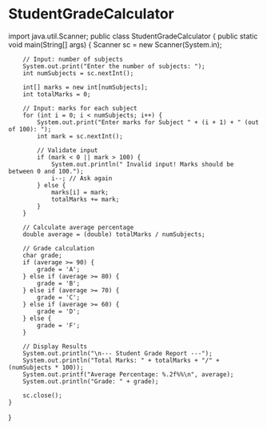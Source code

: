 # StudentGradeCalculator
import java.util.Scanner;
public class StudentGradeCalculator {
    public static void main(String[] args) {
        Scanner sc = new Scanner(System.in);

        // Input: number of subjects
        System.out.print("Enter the number of subjects: ");
        int numSubjects = sc.nextInt();

        int[] marks = new int[numSubjects];
        int totalMarks = 0;

        // Input: marks for each subject
        for (int i = 0; i < numSubjects; i++) {
            System.out.print("Enter marks for Subject " + (i + 1) + " (out of 100): ");
            int mark = sc.nextInt();

            // Validate input
            if (mark < 0 || mark > 100) {
                System.out.println(" Invalid input! Marks should be between 0 and 100.");
                i--; // Ask again
            } else {
                marks[i] = mark;
                totalMarks += mark;
            }
        }

        // Calculate average percentage
        double average = (double) totalMarks / numSubjects;

        // Grade calculation
        char grade;
        if (average >= 90) {
            grade = 'A';
        } else if (average >= 80) {
            grade = 'B';
        } else if (average >= 70) {
            grade = 'C';
        } else if (average >= 60) {
            grade = 'D';
        } else {
            grade = 'F';
        }

        // Display Results
        System.out.println("\n--- Student Grade Report ---");
        System.out.println("Total Marks: " + totalMarks + "/" + (numSubjects * 100));
        System.out.printf("Average Percentage: %.2f%%\n", average);
        System.out.println("Grade: " + grade);

        sc.close();
    }
}
